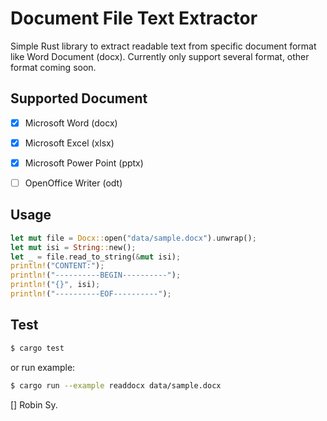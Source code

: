 Document File Text Extractor
=============================

Simple Rust library to extract readable text from specific document format like Word Document (docx).
Currently only support several format, other format coming soon.

Supported Document
-------------------------


- [x] Microsoft Word (docx)
- [x] Microsoft Excel (xlsx)
- [x] Microsoft Power Point (pptx)
- [ ] OpenOffice Writer (odt)



Usage
------

```rust
let mut file = Docx::open("data/sample.docx").unwrap();
let mut isi = String::new();
let _ = file.read_to_string(&mut isi);
println!("CONTENT:");
println!("----------BEGIN----------");
println!("{}", isi);
println!("----------EOF----------");
```

Test
-----

```bash
$ cargo test
```

or run example:

```bash
$ cargo run --example readdocx data/sample.docx
```

[] Robin Sy.

